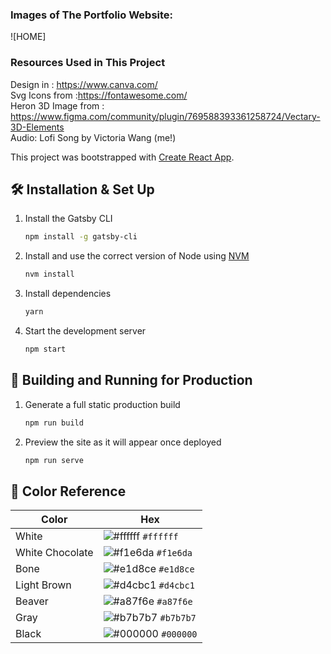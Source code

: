 ### Images of The Portfolio Website:
![HOME]


### Resources Used in This Project

Design in : https://www.canva.com/ <br />
Svg Icons from :https://fontawesome.com/  <br />
Heron 3D Image from : https://www.figma.com/community/plugin/769588393361258724/Vectary-3D-Elements <br />
Audio: Lofi Song by Victoria Wang (me!) <br />



This project was bootstrapped with [Create React App](https://github.com/facebook/create-react-app).

## 🛠 Installation & Set Up

1. Install the Gatsby CLI

   ```sh
   npm install -g gatsby-cli
   ```

2. Install and use the correct version of Node using [NVM](https://github.com/nvm-sh/nvm)

   ```sh
   nvm install
   ```

3. Install dependencies

   ```sh
   yarn
   ```

4. Start the development server

   ```sh
   npm start
   ```

## 🚀 Building and Running for Production

1. Generate a full static production build

   ```sh
   npm run build
   ```

1. Preview the site as it will appear once deployed

   ```sh
   npm run serve
   ```

## 🎨 Color Reference

| Color          | Hex                                                                |
| -------------- | ------------------------------------------------------------------ |
| White          | ![#ffffff](https://via.placeholder.com/10/ffffff?text=+) `#ffffff` |
| White Chocolate| ![#f1e6da](https://via.placeholder.com/10/f1e6da?text=+) `#f1e6da` |
| Bone           | ![#e1d8ce](https://via.placeholder.com/10/e1d8ce?text=+) `#e1d8ce` |
| Light Brown    | ![#d4cbc1](https://via.placeholder.com/10/d4cbc1?text=+) `#d4cbc1` |
| Beaver         | ![#a87f6e](https://via.placeholder.com/10/a87f6e?text=+) `#a87f6e` |
| Gray           | ![#b7b7b7](https://via.placeholder.com/10/b7b7b7?text=+) `#b7b7b7` |
| Black          | ![#000000](https://via.placeholder.com/10/000000?text=+) `#000000` |